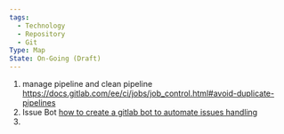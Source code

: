 ```yaml
---
tags:
  - Technology
  - Repository
  - Git
Type: Map
State: On-Going (Draft)
---
```


1. manage pipeline and clean pipeline
	https://docs.gitlab.com/ee/ci/jobs/job_control.html#avoid-duplicate-pipelines
2. Issue Bot
	[how to create a gitlab bot to automate issues handling](https://stackoverflow.com/questions/62672281/how-to-create-a-gitlab-bot-to-automate-issues-handling)
1. 
